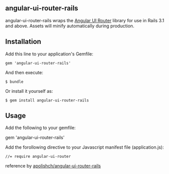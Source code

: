 ## angular-ui-router-rails
angular-ui-router-rails wraps the [Angular UI Router](https://github.com/angular-ui/ui-router) library for use in Rails 3.1 and above. Assets will minify automatically during production.


## Installation

Add this line to your application's Gemfile:

    gem 'angular-ui-router-rails'

And then execute:

    $ bundle

Or install it yourself as:

    $ gem install angular-ui-router-rails


## Usage

Add the following to your gemfile:

gem 'angular-ui-router-rails'

Add the forollowing directive to your Javascript manifest file (application.js):

    //= require angular-ui-router


reference by  [apolishch/angular-ui-router-rails](https://github.com/angular-ui/ui-router)
